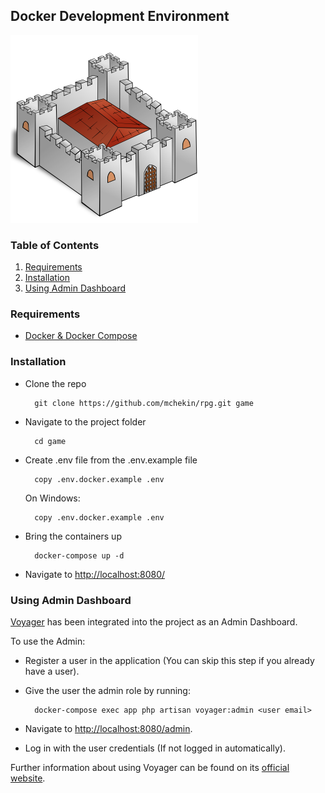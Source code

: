 ## Docker Development Environment

![](https://raw.githubusercontent.com/mchekin/rpg/f19c452aefcbd028c7db521bd50d1cec5995b137/public/images/locations/Fortress-300px.png)

### Table of Contents

1. [Requirements](#requirments)
2. [Installation](#installation)
4. [Using Admin Dashboard](#usingadmindashboard)

<a name="requirements"></a>
### Requirements
- [Docker & Docker Compose](https://www.docker.com/get-started)

<a name="installation"></a>
### Installation
- Clone the repo

        git clone https://github.com/mchekin/rpg.git game

- Navigate to the project folder

        cd game
        
- Create .env file from the .env.example file

        copy .env.docker.example .env
  
  On Windows:

        copy .env.docker.example .env

- Bring the containers up

        docker-compose up -d

- Navigate to [http://localhost:8080/](http://localhost/8080)

<a name="usingadmindashboard"></a>
### Using Admin Dashboard
[Voyager](https://laravelvoyager.com/) has been integrated into the project as an Admin Dashboard.

To use the Admin:

- Register a user in the application (You can skip this step if you already have a user).
- Give the user the admin role by running:

        docker-compose exec app php artisan voyager:admin <user email>
        
- Navigate to [http://localhost:8080/admin](http://localhost:8080/admin).
- Log in with the user credentials (If not logged in automatically).

Further information about using Voyager can be found on its [official website](https://laravelvoyager.com/).
